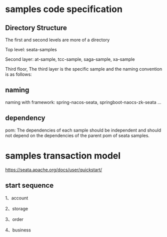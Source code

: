 <!--
    Licensed to the Apache Software Foundation (ASF) under one or more
    contributor license agreements.  See the NOTICE file distributed with
    this work for additional information regarding copyright ownership.
    The ASF licenses this file to You under the Apache License, Version 2.0
    (the "License"); you may not use this file except in compliance with
    the License.  You may obtain a copy of the License at

    http://www.apache.org/licenses/LICENSE-2.0

    Unless required by applicable law or agreed to in writing, software
    distributed under the License is distributed on an "AS IS" BASIS,
    WITHOUT WARRANTIES OR CONDITIONS OF ANY KIND, either express or implied.
    See the License for the specific language governing permissions and
    limitations under the License.
-->

# samples code specification

##  Directory Structure

The first and second levels are more of a directory

Top level: seata-samples

Second layer: at-sample, tcc-sample, saga-sample, xa-sample

Third floor, The third layer is the specific sample and the naming convention is as follows:

## naming

naming with framework: spring-nacos-seata, springboot-naocs-zk-seata ...

## dependency

pom: The dependencies of each sample should be independent and should not depend on the dependencies of the parent pom of seata samples.



# samples transaction model
https://seata.apache.org/docs/user/quickstart/

## start sequence

1、account

2、storage

3、order

4、business